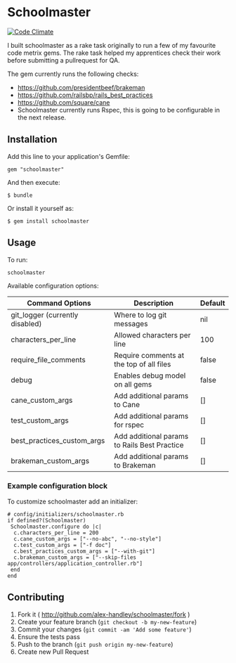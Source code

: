 # Schoolmaster

[![Code Climate](https://codeclimate.com/github/alex-handley/schoolmaster/badges/gpa.svg)](https://codeclimate.com/github/alex-handley/schoolmaster)

I built schoolmaster as a rake task originally to run a few of my favourite code metrix gems.
The rake task helped my apprentices check their work before submitting a pullrequest for QA.

The gem currently runs the following checks:

- https://github.com/presidentbeef/brakeman
- https://github.com/railsbp/rails_best_practices
- https://github.com/square/cane
- Schoolmaster currently runs Rspec, this is going to be configurable in the next release.

## Installation

Add this line to your application's Gemfile:

    gem "schoolmaster"

And then execute:

    $ bundle

Or install it yourself as:

    $ gem install schoolmaster

## Usage

To run:

    schoolmaster

Available configuration options:

| Command Options                 | Description									  | Default       |
| -------------                   | -------------------------		              | ------------- |
| git_logger (currently disabled) | Where to log git messages			          | nil           |
| characters_per_line             | Allowed characters per line                   | 100           |
| require_file_comments           | Require comments at the top of all files      | false         |
| debug                           | Enables debug model on all gems               | false         |
| cane_custom_args                | Add additional params to Cane                 | []            |
| test_custom_args                | Add additional params for rspec               | []            |
| best_practices_custom_args      | Add additional params to Rails Best Practice  | []            |
| brakeman_custom_args            | Add additional params to Brakeman             | []            |

### Example configuration block

To customize schoolmaster add an initializer:

    # config/initializers/schoolmaster.rb
    if defined?(Schoolmaster)
     Schoolmaster.configure do |c|
      c.characters_per_line = 200
      c.cane_custom_args = ["--no-abc", "--no-style"]
      c.test_custom_args = ["-f doc"]
      c.best_practices_custom_args = ["--with-git"]
      c.brakeman_custom_args = ["--skip-files app/controllers/application_controller.rb"]
     end
    end

## Contributing

1. Fork it ( http://github.com/alex-handley/schoolmaster/fork )
2. Create your feature branch (`git checkout -b my-new-feature`)
3. Commit your changes (`git commit -am 'Add some feature'`)
4. Ensure the tests pass
5. Push to the branch (`git push origin my-new-feature`)
6. Create new Pull Request
